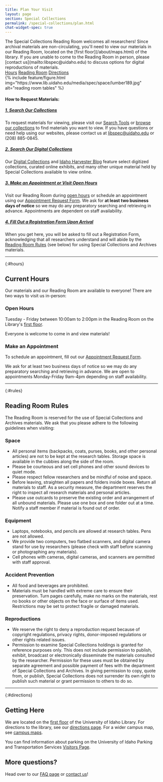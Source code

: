 ```yaml
---
title: Plan Your Visit
layout: page
section: Special Collections
permalink: /special-collections/plan.html
chat-widget-spec: true
---
```


<div class="row">
<div class="col-md-6" markdown="1">
The Special Collections Reading Room welcomes all researchers! Since archival materials are non-circulating, you'll need to view our materials in our Reading Room, located on the [first floor](/about/maps.html) of the library. If you are unable to come to the Reading Room in person, please [contact us](mailto:libspec@uidaho.edu) to discuss options for digital reproductions of materials.
<div class="text-center">
  <a href="#hours" class="btn btn-outline-payette-blue m-1">Hours</a>
  <a href="#rules" class="btn btn-outline-payette-blue m-1">Reading Room</a>
  <a href="#directions" class="btn btn-outline-payette-blue m-1">Directions</a>
</div>
</div>
<div class="col-md-6">
{% include feature/figure.html img="https://www.lib.uidaho.edu/media/spec/space/lumber189.jpg" alt="reading room tables" %}
</div>
</div>

<div class="row justify-content-center">
  <div class="col-md-8 my-4">
    <h4>How to Request Materials:</h4>
    <div id="accordion">
      <div class="card mt-3 mb-2">
        <div class="card-header">
          <h5 class="mb-0">
            <a class="collapsed card-link" data-toggle="collapse" href="#collapseOne"> 1. Search Our Collections
              <span class="fas fa-chevron-down "></span>
            </a>
          </h5>
        </div>
        <div id="collapseOne" class="collapse" data-parent="#accordion">
          <div class="card-body">
            <p> To request materials for viewing, please visit our <a href="{{ '/special-collections/searchtools.html' | relative_url }}">Search Tools</a> or <a href="{{ '/special-collections/browse.html' | relative_url }}">browse our collections</a> to find materials you want to view. If you have questions or need help using our websites, please contact us at
              <a href="mailto:libspec@uidaho.edu">libspec@uidaho.edu</a> or (208) 885-0845. </p>
          </div>
          <!--end card-body-->
        </div>
        <!--end collapse-->
      </div>
      <!--end card-->
      <div class="card mt-3 mb-2">
        <div class="card-header">
          <h5 class="mb-0">
            <a class="collapsed card-link" data-toggle="collapse" href="#collapseTwo"> 2. Search Our Digital Collections
              <span class="fas fa-chevron-down "></span>
            </a>
          </h5>
        </div>
        <div id="collapseTwo" class="collapse" data-parent="#accordion">
          <div class="card-body">
            <p> Our 
              <a href="https://www.lib.uidaho.edu/digital/">Digital Collections</a> and <a href="https://harvester.lib.uidaho.edu/">Idaho Harvester Blog</a> feature select digitized collections, curated online exhibits, and many other unique material held by Special Collections available to view online.</p>
          </div>
          <!--end card-body-->
        </div>
        <!--end collapse-->
      </div>
      <!--end card-->
      <div class="card mt-3 mb-2">
        <div class="card-header">
          <h5 class="mb-0">
            <a class="collapsed card-link" data-toggle="collapse" href="#collapseThree"> 3. Make an Appointment or Visit Open Hours
              <span class="fas fa-chevron-down "></span>
            </a>
          </h5>
        </div>
        <div id="collapseThree" class="collapse" data-parent="#accordion">
          <div class="card-body">
            <p>Visit our Reading Room during <a href="{{ '/special-collections/plan.html#hours' | relative_url }}">open hours</a> or schedule an appointment using our <a href="https://forms.office.com/r/SjqtcHZ3Kn">Appointment Request Form</a>. We ask for <strong>at least two business days of notice</strong> so we may do any preparatory searching and retrieving in advance. Appointments are dependent on staff availability.</p>
          </div>
          <!--end card-body-->
        </div>
        <!--end collapse-->
      </div>
      <!--end card-->
      <div class="card mt-3 mb-2">
        <div class="card-header">
          <h5 class="mb-0">
            <a class="collapsed card-link" data-toggle="collapse" href="#collapseFour"> 4. Fill Out a Registration Form Upon Arrival
              <span class="fas fa-chevron-down "></span>
            </a>
          </h5>
        </div>
        <div id="collapseFour" class="collapse" data-parent="#accordion">
          <div class="card-body">
            <p>When you get here, you will be asked to fill out a Registration Form, acknowledging that all researchers
              understand and will abide by the <a href="{{ '/special-collections/plan.html#rules' | relative_url }}">Reading Room Rules</a> (see below) for using Special Collections and Archives materials. </p>
          </div>
          <!--end card-body-->
        </div>
        <!--end collapse-->
      </div>
      <!--end card-->
    </div>
    <!--end accordion-->
  </div>
</div>

 ---

{:#hours}
## Current Hours

Our materials and our Reading Room are available to everyone! There are two ways to visit us in-person:

<div class="card-deck my-4">
    <div class="card">
        <div class="card-body">
          <h3>Open Hours</h3>
          <p>Tuesday - Friday between 10:00am to 2:00pm in the Reading Room on the Library's <a href=" {{ '/about/maps.html#lg=1&slide=0' | relative_url }}">first floor</a>.</p>
          <p>Everyone is welcome to come in and view materials! </p>
        </div>
    </div>
    <div class="card">
        <div class="card-body">
          <h3>Make an Appointment</h3>
            <p>To schedule an appointment, fill out our <a href="https://forms.office.com/r/SjqtcHZ3Kn">Appointment Request Form</a>.</p> 
            <p>We ask for at least two business days of notice so we may do any preparatory searching and retrieving in advance. We are open to appointments Monday-Friday 9am-4pm depending on staff availability.</p>
        </div>
    </div>
</div>

---

{:#rules}
## Reading Room Rules

The Reading Room is reserved for the use of Special Collections and Archives materials. We ask that you please adhere to the following guidelines when visiting:

### Space

- All personal items (backpacks, coats, purses, books, and other personal articles) are not to be kept at the research tables. Storage space is available in the cubbies along the side of the room.
- Please be courteous and set cell phones and other sound devices to quiet mode.
- Please respect fellow researchers and be mindful of noise and space.
- Before leaving, straighten all papers and folders inside boxes. Return all materials to staff. As a security measure, the department reserves the right to inspect all research materials and personal articles.
- Please use outcards to preserve the existing order and arrangement of all unbound materials. Please use one box and one folder out at a time. Notify a staff member if material is found out of order.

### Equipment

- Laptops, notebooks, and pencils are allowed at research tables. Pens are not allowed.
- We provide two computers, two flatbed scanners, and digital camera stand for use by researchers (please check with staff before scanning or photographing any materials).
- Cell phones with cameras, digital cameras, and scanners are permitted with staff approval.

### Accident Prevention

- All food and beverages are prohibited.
- Materials must be handled with extreme care to ensure their preservation. Turn pages carefully, make no marks on the materials, rest no books or other objects on the face or surface of items used. Restrictions may be set to protect fragile or damaged materials.

### Reproductions

- We reserve the right to deny a reproduction request because of copyright regulations, privacy rights, donor-imposed regulations or other rights related issues.
- Permission to examine Special Collections holdings is granted for reference purposes only. This does not include permission to publish, exhibit, broadcast or electronically disseminate the materials consulted by the researcher. Permission for these uses must be obtained by separate agreement and possible payment of fees with the department of Special Collections and Archives. In giving permission to copy, quote from, or publish, Special Collections does not surrender its own right to publish such material or grant permission to others to do so.

---

{:#directions}
## Getting Here

We are located on the [first floor](/about/maps.html) of the University of Idaho Library. 
For directions to the library, see our [directions page](/about/directions.html). 
For a wider campus map, see [campus maps](https://www.uidaho.edu/infrastructure/facilities/aes/campus-maps). 

You can find information about parking on the University of Idaho Parking and Transportation Services [Visitors Page](https://www.uidaho.edu/infrastructure/parking/visitors-community/visitors).

## More questions? 

Head over to our [FAQ page](/special-collections/faq.html) or [contact us](/special-collections/about.html)!
